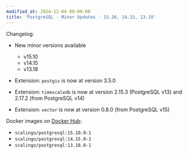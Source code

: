 ```yaml
---
modified_at: 2024-12-04 09:00:00
title: 'PostgreSQL - Minor Updates - 15.10, 14.15, 13.18'
---
```


Changelog:

- New minor versions available
  - v15.10
  - v14.15
  - v13.18

- Extension: `postgis` is now at version 3.5.0
- Extension: `timescaledb` is now at version  2.15.3 (PostgreSQL v13) and 2.17.2 (from PostgreSQL v14)
- Extension: `vector` is now at version 0.8.0 (from PostgreSQL v15)

Docker images on [Docker Hub](https://hub.docker.com/r/scalingo/postgresql):

- `scalingo/postgresql:15.10.0-1`
- `scalingo/postgresql:14.15.0-1`
- `scalingo/postgresql:13.18.0-1`
